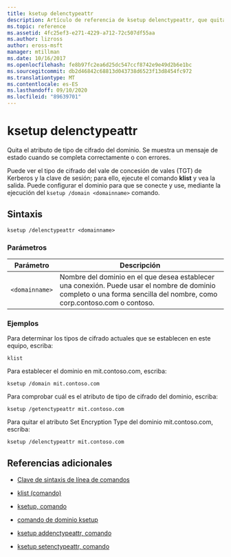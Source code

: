 ```yaml
---
title: ksetup delenctypeattr
description: Artículo de referencia de ksetup delenctypeattr, que quita el atributo de tipo de cifrado del dominio.
ms.topic: reference
ms.assetid: 4fc25ef3-e271-4229-a712-72c507df55aa
ms.author: lizross
author: eross-msft
manager: mtillman
ms.date: 10/16/2017
ms.openlocfilehash: fe8b97fc2ea6d25dc547ccf8742e9e49d2b6e1bc
ms.sourcegitcommit: db2d46842c68813d043738d6523f13d8454fc972
ms.translationtype: MT
ms.contentlocale: es-ES
ms.lasthandoff: 09/10/2020
ms.locfileid: "89639701"
---
```

# <a name="ksetup-delenctypeattr"></a>ksetup delenctypeattr

Quita el atributo de tipo de cifrado del dominio. Se muestra un mensaje de estado cuando se completa correctamente o con errores.

Puede ver el tipo de cifrado del vale de concesión de vales (TGT) de Kerberos y la clave de sesión; para ello, ejecute el comando **klist** y vea la salida. Puede configurar el dominio para que se conecte y use, mediante la ejecución del `ksetup /domain <domainname>` comando.

## <a name="syntax"></a>Sintaxis

```
ksetup /delenctypeattr <domainname>
```

### <a name="parameters"></a>Parámetros

| Parámetro | Descripción |
| ----------| ----------- |
| `<domainname>` | Nombre del dominio en el que desea establecer una conexión. Puede usar el nombre de dominio completo o una forma sencilla del nombre, como corp.contoso.com o contoso. |

### <a name="examples"></a>Ejemplos

Para determinar los tipos de cifrado actuales que se establecen en este equipo, escriba:

```
klist
```

Para establecer el dominio en mit.contoso.com, escriba:

```
ksetup /domain mit.contoso.com
```

Para comprobar cuál es el atributo de tipo de cifrado del dominio, escriba:

```
ksetup /getenctypeattr mit.contoso.com
```

Para quitar el atributo Set Encryption Type del dominio mit.contoso.com, escriba:

```
ksetup /delenctypeattr mit.contoso.com
```

## <a name="additional-references"></a>Referencias adicionales

- [Clave de sintaxis de línea de comandos](command-line-syntax-key.md)

- [klist (comando)](klist.md)

- [ksetup, comando](ksetup.md)

- [comando de dominio ksetup](ksetup-domain.md)

- [ksetup addenctypeattr, comando](ksetup-addenctypeattr.md)

- [ksetup setenctypeattr, comando](ksetup-setenctypeattr.md)
